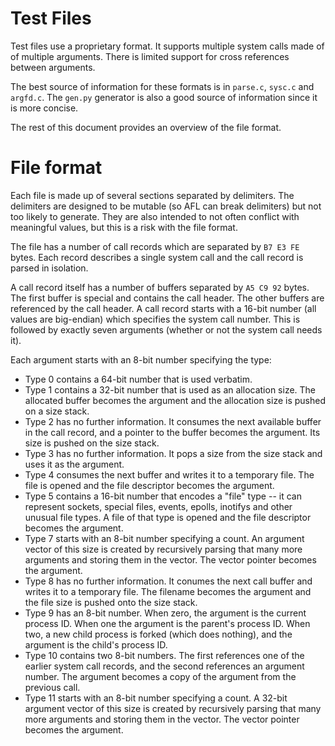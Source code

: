 # Test Files

Test files use a proprietary format.  It supports multiple
system calls made of of multiple arguments.  There is limited
support for cross references between arguments.

The best source of information
for these formats is in `parse.c`, `sysc.c` and `argfd.c`.  The
`gen.py` generator is also a good source of information since it
is more concise.  

The rest of this document provides an overview of the file format.


# File format

Each file is made up of several sections separated by delimiters.
The delimiters are designed to be mutable (so AFL can break delimiters)
but not too likely to generate.  They are also intended to not
often conflict with meaningful values, but this is a risk with the
file format.

The file has a number of call records which are separated by
`B7 E3 FE` bytes.  Each record describes a single system call and
the call record is parsed in isolation.

A call record itself has a number of buffers separated by
`A5 C9 92` bytes.  The first buffer is special and contains the
call header.  The other buffers are referenced by the call header.
A call record starts with a 16-bit number (all values are big-endian)
which specifies the system call number.  This is followed by
exactly seven arguments (whether or not the system call needs it).

Each argument starts with an 8-bit number specifying the type:
* Type 0 contains a 64-bit number that is used verbatim.  
* Type 1 contains a 32-bit number that is used as an allocation
size.  The allocated buffer becomes the argument and the allocation
size is pushed on a size stack.
* Type 2 has no further information. It consumes the next
available buffer in the call record,
and a pointer to the buffer becomes the argument. Its size is pushed
on the size stack.
* Type 3 has no further information. It pops a size from the size
stack and uses it as the argument.
* Type 4 consumes the next buffer and writes it to a temporary file.
The file is opened and the file descriptor becomes the argument.
* Type 5 contains a 16-bit number that encodes a "file" type -- it
can represent sockets, special files, events, epolls, inotifys and
other unusual file types.  A file of that type is opened and
the file descriptor becomes the argument.
* Type 7 starts with an 8-bit number specifying a count.
An argument vector of this size is created by recursively parsing
that many more arguments and storing them in the vector.
The vector pointer becomes the argument.
* Type 8 has no further information. It conumes the next call buffer
and writes it to a temporary file. The filename becomes the argument
and the file size is pushed onto the size stack.
* Type 9 has an 8-bit number. When zero, the argument is the
current process ID.  When one the argument is the parent's process ID.
When two, a new child process is forked (which does nothing), and
the argument is the child's process ID.
* Type 10 contains two 8-bit numbers. The first references one of
the earlier system call records, and the second references an argument
number.  The argument becomes a copy of the argument from the previous
call.
* Type 11 starts with an 8-bit number specifying a count.
A 32-bit argument vector of this size is created by recursively parsing
that many more arguments and storing them in the vector.
The vector pointer becomes the argument.
